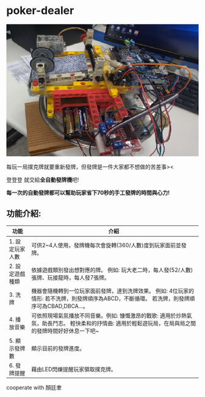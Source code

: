 # poker-dealer

![](https://github.com/rayquazacxj/poker-dealer/blob/master/poker%20dealer.png)

每玩一局撲克牌就要重新發牌，但發牌是一件大家都不想做的苦差事><

登登登 就交給**全自動發牌機**吧!

**每一次的自動發牌都可以幫助玩家省下70秒的手工發牌的時間與心力!**

## 功能介紹:
| 功能 | 介紹|
|----------------|----------------|
| 1. 設定玩家人數 | 可供2~4人使用，發牌機每次會旋轉(360/人數)度到玩家面前並發牌。 |
| 2. 設定遊戲種類 |依據遊戲類別發出想對應的牌。 例如: 玩大老二時，每人發(52/人數)張牌、玩接龍時，每人發7張牌。
|3. 洗牌       | 機器會隨機轉到一位玩家面前發牌，達到洗牌效果。 例如: 4位玩家的情形: 若不洗牌，則發牌順序為ABCD，不斷循環。  若洗牌，則發牌順序可為CBAD,DBCA...。|
|4. 播放音樂   | 可依照現場氣氛播放不同音樂。例如:  慷慨激昂的戰歌: 適用於炒熱氣氛，助長鬥志。 輕快柔和的抒情曲: 適用於輕鬆遊玩局，在局與局之間的發牌時間好好休息一下吧~|
|5. 顯示發牌數 | 顯示目前的發牌進度。|
|6. 發牌提醒   | 藉由LED閃爍提醒玩家領取撲克牌。|

cooperate with 顏廷聿

